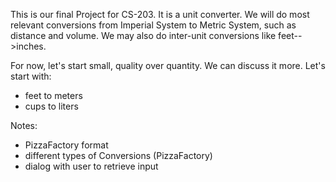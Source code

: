 This is our final Project for CS-203. It is a unit converter. We will do most relevant conversions from Imperial System to Metric System, such as distance and volume. We may also do inter-unit conversions like feet-->inches.

For now, let's start small, quality over quantity. We can discuss it more. Let's start with:
- feet to meters
- cups to liters

Notes:
- PizzaFactory format
- different types of Conversions (PizzaFactory)
- dialog with user to retrieve input 
